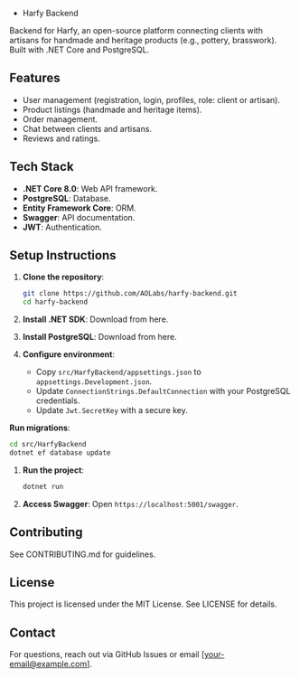 - Harfy Backend

Backend for Harfy, an open-source platform connecting clients with artisans for handmade and heritage products (e.g., pottery, brasswork). Built with .NET Core and PostgreSQL.

## Features

- User management (registration, login, profiles, role: client or artisan).
- Product listings (handmade and heritage items).
- Order management.
- Chat between clients and artisans.
- Reviews and ratings.

## Tech Stack

- **.NET Core 8.0**: Web API framework.
- **PostgreSQL**: Database.
- **Entity Framework Core**: ORM.
- **Swagger**: API documentation.
- **JWT**: Authentication.

## Setup Instructions

1. **Clone the repository**:

   ```bash
   git clone https://github.com/AOLabs/harfy-backend.git
   cd harfy-backend
   ```

2. **Install .NET SDK**: Download from here.

3. **Install PostgreSQL**: Download from here.

4. **Configure environment**:

   - Copy `src/HarfyBackend/appsettings.json` to `appsettings.Development.json`.
   - Update `ConnectionStrings.DefaultConnection` with your PostgreSQL credentials.
   - Update `Jwt.SecretKey` with a secure key.

**Run migrations**:

```bash
cd src/HarfyBackend
dotnet ef database update
```

1. **Run the project**:

   ```bash
   dotnet run
   ```

2. **Access Swagger**: Open `https://localhost:5001/swagger`.

## Contributing

See CONTRIBUTING.md for guidelines.

## License

This project is licensed under the MIT License. See LICENSE for details.

## Contact

For questions, reach out via GitHub Issues or email \[your-email@example.com\].
